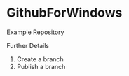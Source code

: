 GithubForWindows
================

Example Repository

Further Details
1) Create a branch
2) Publish a branch
